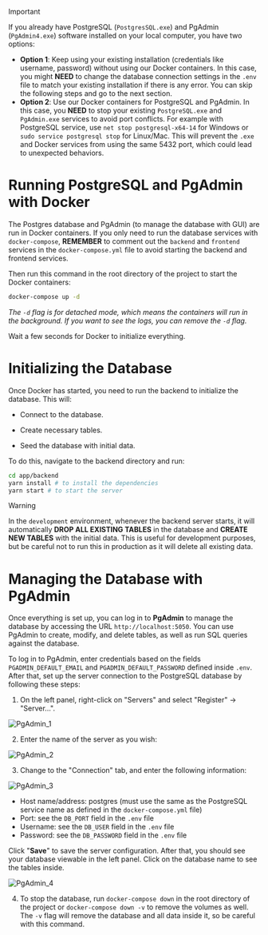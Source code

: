 > [!IMPORTANT]  
> If you already have PostgreSQL (`PostgresSQL.exe`) and PgAdmin (`PgAdmin4.exe`) software installed on your local computer, you have two options:
> - **Option 1**: Keep using your existing installation (credentials like username, password) without using our Docker containers. In this case, you might **NEED** to change the database connection settings in the `.env` file to match your existing installation if there is any error. You can skip the following steps and go to the next section. 
> - **Option 2**: Use our Docker containers for PostgreSQL and PgAdmin. In this case, you **NEED** to stop your existing `PostgreSQL.exe` and `PgAdmin.exe` services to avoid port conflicts. For example with PostgreSQL service, use `net stop postgresql-x64-14` for Windows or `sudo service postgresql stop` for Linux/Mac. This will prevent the `.exe` and Docker services from using the same 5432 port, which could lead to unexpected behaviors. 

# Running PostgreSQL and PgAdmin with Docker

The Postgres database and PgAdmin (to manage the database with GUI) are run in Docker containers. If you only need to run the database services with `docker-compose`, **REMEMBER** to comment out the `backend` and `frontend` services in the `docker-compose.yml` file to avoid starting the backend and frontend services. 

Then run this command in the root directory of the project to start the Docker containers:

```bash
docker-compose up -d
```

*The `-d` flag is for detached mode, which means the containers will run in the background. If you want to see the logs, you can remove the `-d` flag.*

Wait a few seconds for Docker to initialize everything.

# Initializing the Database

Once Docker has started, you need to run the backend to initialize the database. This will:

- Connect to the database.

- Create necessary tables.

- Seed the database with initial data.

To do this, navigate to the backend directory and run:

```bash
cd app/backend
yarn install # to install the dependencies
yarn start # to start the server
```

> [!WARNING] 
> In the `development` environment, whenever the backend server starts, it will automatically **DROP ALL EXISTING TABLES** in the database and **CREATE NEW TABLES** with the initial data. This is useful for development purposes, but be careful not to run this in production as it will delete all existing data.

# Managing the Database with PgAdmin

Once everything is set up, you can log in to **PgAdmin** to manage the database by accessing the URL `http://localhost:5050`. You can use PgAdmin to create, modify, and delete tables, as well as run SQL queries against the database.

To log in to PgAdmin, enter credentials based on the fields `PGADMIN_DEFAULT_EMAIL` and `PGADMIN_DEFAULT_PASSWORD` defined inside `.env`. After that, set up the server connection to the PostgreSQL database by following these steps:

1. On the left panel, right-click on "Servers" and select "Register" -> "Server...".

![PgAdmin_1](../images/PgAdmin_1.png)

2. Enter the name of the server as you wish:

![PgAdmin_2](../images/PgAdmin_2.png)

3. Change to the "Connection" tab, and enter the following information:

![PgAdmin_3](../images/PgAdmin_3.png)

- Host name/address: postgres (must use the same as the PostgreSQL service name as defined in the `docker-compose.yml` file)
- Port: see the `DB_PORT` field in the `.env` file
- Username: see the `DB_USER` field in the `.env` file
- Password: see the `DB_PASSWORD` field in the `.env` file

Click "**Save**" to save the server configuration. After that, you should see your database viewable in the left panel. Click on the database name to see the tables inside.

![PgAdmin_4](../images/PgAdmin_4.png)

4. To stop the database, run `docker-compose down` in the root directory of the project or `docker-compose down -v` to remove the volumes as well. The `-v` flag will remove the database and all data inside it, so be careful with this command.